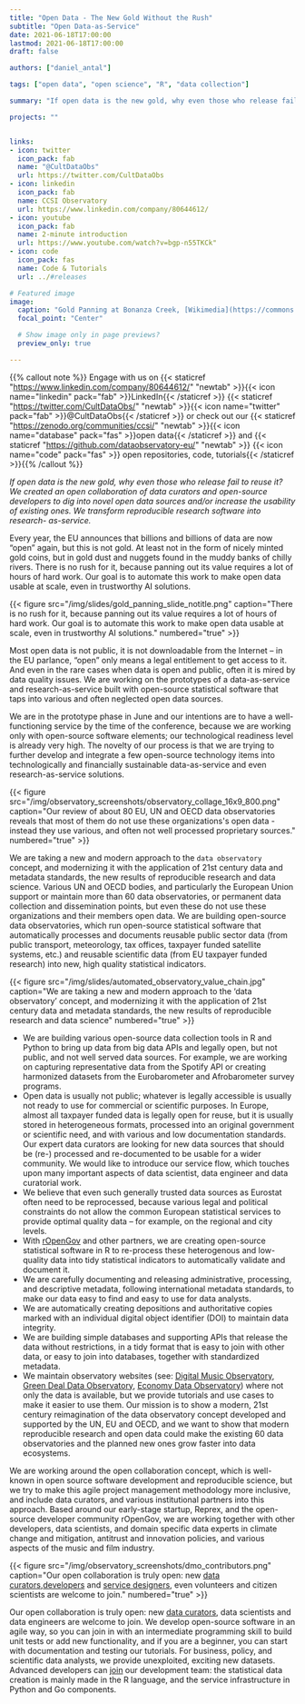 ```yaml
---
title: "Open Data - The New Gold Without the Rush"
subtitle: "Open Data-as-Service"
date: 2021-06-18T17:00:00
lastmod: 2021-06-18T17:00:00
draft: false

authors: ["daniel_antal"]

tags: ["open data", "open science", "R", "data collection"]

summary: "If open data is the new gold, why even those who release fail to reuse it? We created an open collaboration of data curators and open-source developers to dig into novel open data sources and/or increase the usability of existing ones. We transform reproducible research software into research- as-service."

projects: ""


links:
- icon: twitter
  icon_pack: fab
  name: "@CultDataObs"
  url: https://twitter.com/CultDataObs
- icon: linkedin
  icon_pack: fab
  name: CCSI Observatory
  url: https://www.linkedin.com/company/80644612/
- icon: youtube
  icon_pack: fab
  name: 2-minute introduction
  url: https://www.youtube.com/watch?v=bgp-n55TKCk"
- icon: code
  icon_pack: fas
  name: Code & Tutorials
  url: ../#releases

# Featured image
image:
  caption: "Gold Panning at Bonanza Creek, [Wikimedia](https://commons.wikimedia.org/wiki/File:Gold_panning_at_Bonanza_Creek.JPG)"
  focal_point: "Center"

  # Show image only in page previews?
  preview_only: true

---
```

{{% callout note %}}
Engage with us on {{< staticref "https://www.linkedin.com/company/80644612/" "newtab" >}}{{< icon name="linkedin" pack="fab" >}}LinkedIn{{< /staticref >}} {{< staticref "https://twitter.com/CultDataObs/" "newtab" >}}{{< icon name="twitter" pack="fab" >}}@CultDataObs{{< /staticref >}} or check out our {{< staticref "https://zenodo.org/communities/ccsi/" "newtab" >}}{{< icon name="database" pack="fas" >}}open data{{< /staticref >}} and {{< staticref "https://github.com/dataobservatory-eu/" "newtab" >}} {{< icon name="code" pack="fas" >}} open repositories, code, tutorials{{< /staticref >}}{{% /callout %}}

*If open data is the new gold, why even those who release fail to reuse it? We created an open collaboration of data curators and open-source developers to dig into novel open data sources and/or increase the usability of existing ones. We transform reproducible research software into research- as-service.*

Every year, the EU announces that billions and billions of data are now “open” again, but this is not gold. At least not in the form of nicely minted gold coins, but in gold dust and nuggets found in the muddy banks of chilly rivers. There is no rush for it, because panning out its value requires a lot of hours of hard work. Our goal is to automate this work to make open data usable at scale, even in trustworthy AI solutions.


{{< figure src="/img/slides/gold_panning_slide_notitle.png" caption="There is no rush for it, because panning out its value requires a lot of hours of hard work. Our goal is to automate this work to make open data usable at scale, even in trustworthy AI solutions." numbered="true" >}}

Most open data is not public, it is not downloadable from the Internet – in the EU parlance, “open” only means a legal entitlement to get access to it. And even in the rare cases when data is open and public, often it is mired by data quality issues. We are working on the prototypes of a data-as-service and research-as-service built with open-source statistical software that taps into various and often neglected open data sources.

We are in the prototype phase in June and our intentions are to have a well-functioning service by the time of the conference, because we are working only with open-source software elements; our technological readiness level is already very high. The novelty of our process is that we are trying to further develop and integrate a few open-source technology items into technologically and financially sustainable data-as-service and even research-as-service solutions.

{{< figure src="/img/observatory_screenshots/observatory_collage_16x9_800.png" caption="Our review of about 80 EU, UN and OECD data observatories reveals that most of them do not use these organizations's open data - instead they use various, and often not well processed proprietary sources." numbered="true" >}}

We are taking a new and modern approach to the `data observatory` concept, and modernizing it with the application of 21st century data and metadata standards, the new results of reproducible research and data science. Various UN and OECD bodies, and particularly the European Union support or maintain more than 60 data observatories, or permanent data collection and dissemination points, but even these do not use these organizations and their members open data. We are building open-source data observatories, which run open-source statistical software that automatically processes and documents reusable public sector data (from public transport, meteorology, tax offices, taxpayer funded satellite systems, etc.) and reusable scientific data (from EU taxpayer funded research) into new, high quality statistical indicators.

{{< figure src="/img/slides/automated_observatory_value_chain.jpg" caption="We are taking a new and modern approach to the ‘data observatory’ concept, and modernizing it with the application of 21st century data and metadata standards, the new results of reproducible research and data science" numbered="true" >}}

*   We are building various open-source data collection tools in R and Python to bring up data from big data APIs and legally open, but not public, and not well served data sources. For example, we are working on capturing representative data from the Spotify API or creating harmonized datasets from the Eurobarometer and Afrobarometer survey programs. 
*   Open data is usually not public; whatever is legally accessible is usually not ready to use for commercial or scientific purposes. In Europe, almost all taxpayer funded data is legally open for reuse, but it is usually stored in heterogeneous formats, processed into an original government or scientific need, and with various and low documentation standards. Our expert data curators are looking for new data sources that should be (re-) processed and re-documented to be usable for a wider community. We would like to introduce our service flow, which touches upon many important aspects of data scientist, data engineer and data curatorial work.
*   We believe that even such generally trusted data sources as Eurostat often need to be reprocessed, because various legal and political constraints do not allow the common European statistical services to provide optimal quality data – for example, on the regional and city levels.
*   With [rOpenGov](/authors/ropengov/) and other partners, we are creating open-source statistical software in R to re-process these heterogenous and low-quality data into tidy statistical indicators to automatically validate and document it.
*   We are carefully documenting and releasing administrative, processing, and descriptive metadata, following international metadata standards, to make our data easy to find and easy to use for data analysts.
*   We are automatically creating depositions and authoritative copies marked with an individual digital object identifier (DOI) to maintain data integrity.
*   We are building simple databases and supporting APIs that release the data without restrictions, in a tidy format that is easy to join with other data, or easy to join into databases, together with standardized metadata.
*   We maintain observatory websites (see: [Digital Music Observatory](https://music.dataobservatory.eu/), [Green Deal Data Observatory](https://greendeal.dataobservatory.eu/), [Economy Data Observatory](https://economy.dataobservatory.eu/)) where not only the data is available, but we provide tutorials and use cases to make it easier to use them. Our mission is to show a modern, 21st century reimagination of the data observatory concept developed and supported by the UN, EU and OECD, and we want to show that modern reproducible research and open data could make the existing 60 data observatories and the planned new ones grow faster into data ecosystems.

We are working around the open collaboration concept, which is well-known in open source software development and reproducible science, but we try to make this agile project management methodology more inclusive, and include data curators, and various institutional partners into this approach. Based around our early-stage startup, Reprex, and the open-source developer community rOpenGov, we are working together with other developers, data scientists, and domain specific data experts in climate change and mitigation, antitrust and innovation policies, and various aspects of the music and film industry.

{{< figure src="/img/observatory_screenshots/dmo_contributors.png" caption="Our open collaboration is truly open: new [data curators](/authors/curator/),[developers](/authors/developer/) and [service designers](/authors/team/), even volunteers and citizen scientists are welcome to join." numbered="true" >}}

Our open collaboration is truly open: new [data curators](/authors/curator/), data scientists and data engineers are welcome to join. We develop open-source software in an agile way, so you can join in with an intermediate programming skill to build unit tests or add new functionality, and if you are a beginner, you can start with documentation and testing our tutorials. For business, policy, and scientific data analysts, we provide unexploited, exciting new datasets. Advanced developers can [join](/authors/developer/) our development team: the statistical data creation is mainly made in the R language, and the service infrastructure in Python and Go components.
